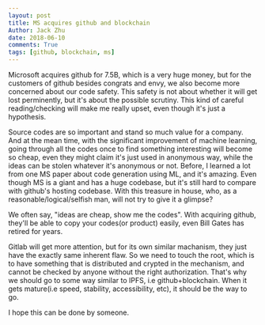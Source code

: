 ```yaml
---
layout: post
title: MS acquires github and blockchain
Author: Jack Zhu
date: 2018-06-10
comments: True
tags: [github, blockchain, ms]
---
```


Microsoft acquires github for 7.5B, which is a very huge money, but for the customers of github
besides congrats and envy, we also become more concerned about our code safety. This safety is not
about whether it will get lost perminently, but it's about the possible scrutiny. This kind of careful
reading/checking will make me really upset, even though it's just a hypothesis.

Source codes are so important and stand so much value for a company. And at the mean time, with the significant improvement
of machine learning, going through all the codes once to find something interesting will become so cheap, even
they might claim it's just used in anonymous way, while the ideas can be stolen whatever it's anonymous or not.
Before, I learned a lot from one MS paper about code generation using ML, and it's amazing. Even though MS is a giant
and has a huge codebase, but it's still hard to compare with github's hosting codebase. With this treasure in house, 
who, as a reasonable/logical/selfish man, will not try to give it a glimpse?

We often say, "ideas are cheap, show me the codes". With acquiring github, they'll be able to copy your codes(or product) 
easily, even Bill Gates has retired for years.

Gitlab will get more attention, but for its own similar machanism, they just have the exactly same inherent flaw. So we need to
touch the root, which is to have something that is distributed and crypted in the mechanism, and cannot be checked by anyone without
the right authorization. That's why we should go to some way similar to IPFS, i.e github+blockchain. When it gets mature(i.e speed,
stability, accessibility, etc), it should be the way to go.

I hope this can be done by someone.
